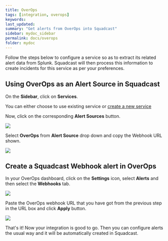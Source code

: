 ```yaml
---
title: OverOps
tags: [integration, overops]
keywords: 
last_updated: 
summary: "Get alerts from OverOps into Squadcast"
sidebar: mydoc_sidebar
permalink: docs/overops
folder: mydoc
---
```


Follow the steps below to configure a service so as to extract its related alert data from Splunk. Squadcast will then process this information to create incidents for this service as per your preferences.

## Using OverOps as an Alert Source in Squadcast

On the **Sidebar**, click on **Services**.

You can either choose to use existing service or [create a new service](adding-a-service-1)

Now, click on the corresponding **Alert Sources** button.

![](images/integration_1.png)

Select **OverOps** from  **Alert Source** drop down and copy the Webhook URL shown.

![](images/overops_1.png)

## Create a Squadcast Webhook alert in OverOps

In your OverOps dashboard, click on the **Settings** icon, select **Alerts** and then select the **Webhooks** tab.

![](images/overops_2.png)

Paste the OverOps webhook URL that you have got from the previous step in the URL box and click **Apply** button.

![](images/overops_3.png)

That's it! Now your integration is good to go. Then you can configure alerts the usual way and it will be automatically created in Squadcast.